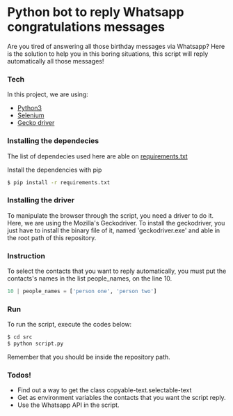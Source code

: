 # Python bot to reply Whatsapp congratulations messages 

Are you tired of answering all those birthday messages via Whatsapp? Here is the solution to help you in this boring situations, this script will reply automatically all those messages!

### Tech

In this project, we are using:

* [Python3](https://www.python.org/)
* [Selenium](https://www.selenium.dev/)
* [Gecko driver](https://github.com/mozilla/geckodriver)


### Installing the dependecies

The list of dependecies used here are able on [requirements.txt](https://github.com/eduardodiasm/python-bot-for-whatsapp-congratulations/blob/master/requirements.txt)

Install the dependencies with pip

```sh
$ pip install -r requirements.txt 
```

### Installing the driver

To manipulate the browser through the script, you need a driver to do it. Here, we are using the Mozilla's Geckodriver. To install the geckodriver, you just have to install the binary file of it, named 'geckodriver.exe' and able in the root path of this repository.

### Instruction
To select the contacts that you want to reply automatically, you must put the contacts's names in the list people_names, on the line 10.
```python
10 | people_names = ['person one', 'person two']
```
### Run

To run the script, execute the codes below:
```sh
$ cd src
$ python script.py
```

Remember that you should be inside the repository path.


### Todos!

  - Find out a way to get the class copyable-text.selectable-text
  - Get as environment variables the contacts that you want the script reply.
  - Use the Whatsapp API in the script.
